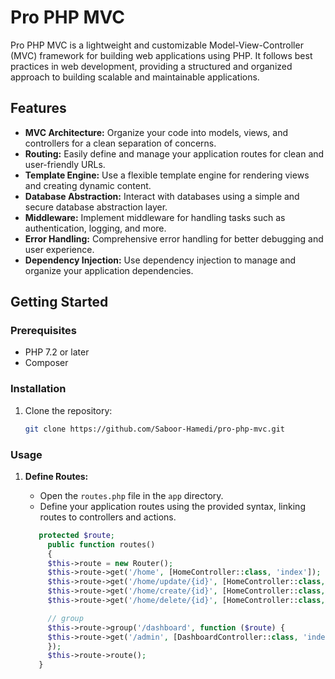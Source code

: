 # Pro PHP MVC

Pro PHP MVC is a lightweight and customizable Model-View-Controller (MVC) framework for building web applications using PHP. It follows best practices in web development, providing a structured and organized approach to building scalable and maintainable applications.

## Features

- **MVC Architecture:** Organize your code into models, views, and controllers for a clean separation of concerns.
- **Routing:** Easily define and manage your application routes for clean and user-friendly URLs.
- **Template Engine:** Use a flexible template engine for rendering views and creating dynamic content.
- **Database Abstraction:** Interact with databases using a simple and secure database abstraction layer.
- **Middleware:** Implement middleware for handling tasks such as authentication, logging, and more.
- **Error Handling:** Comprehensive error handling for better debugging and user experience.
- **Dependency Injection:** Use dependency injection to manage and organize your application dependencies.

## Getting Started

### Prerequisites

- PHP 7.2 or later
- Composer

### Installation

1. Clone the repository:

   ```bash
   git clone https://github.com/Saboor-Hamedi/pro-php-mvc.git


### Usage

1. **Define Routes:**
   - Open the `routes.php` file in the `app` directory.
   - Define your application routes using the provided syntax, linking routes to controllers and actions.

   ```php
      protected $route;
        public function routes()
        {
        $this->route = new Router();
        $this->route->get('/home', [HomeController::class, 'index']);
        $this->route->get('/home/update/{id}', [HomeController::class, 'update']);
        $this->route->get('/home/create/{id}', [HomeController::class, 'create']);
        $this->route->get('/home/delete/{id}', [HomeController::class, 'delete']);

        // group
        $this->route->group('/dashboard', function ($route) {
        $this->route->get('/admin', [DashboardController::class, 'index']);
        });
        $this->route->route();
      }


